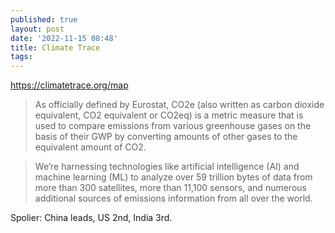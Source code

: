 ```yaml
---
published: true
layout: post
date: '2022-11-15 08:48'
title: Climate Trace
tags: 
---
```

<https://climatetrace.org/map>

> As officially defined by Eurostat, CO2e (also written as carbon dioxide equivalent, CO2 equivalent or CO2eq) is a metric measure that is used to compare emissions from various greenhouse gases on the basis of their GWP by converting amounts of other gases to the equivalent amount of CO2.

> We’re harnessing technologies like artificial intelligence (AI) and machine learning (ML) to analyze over 59 trillion bytes of data from more than 300 satellites, more than 11,100 sensors, and numerous additional sources of emissions information from all over the world.

Spolier: China leads, US 2nd, India 3rd.

